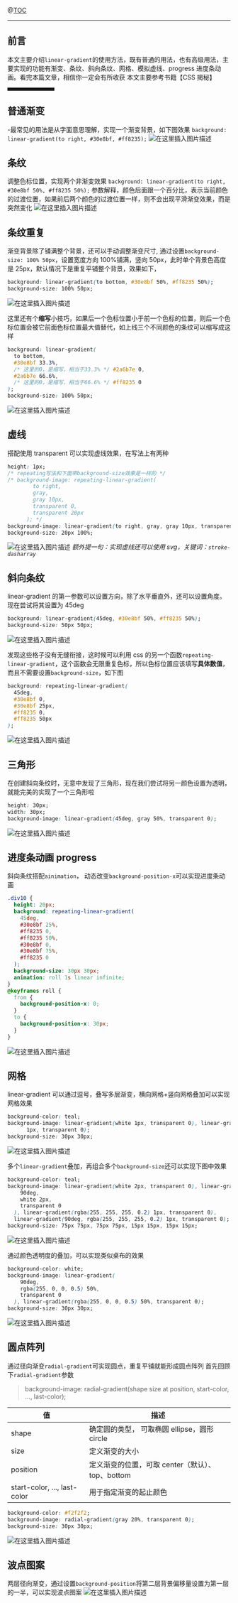 @[TOC](文章目录)

---

## 前言

本文主要介绍`linear-gradient`的使用方法，既有普通的用法，也有高级用法，主要实现的功能有渐变、条纹、斜向条纹、网格、模拟虚线、progress 进度条动画。看完本篇文章，相信你一定会有所收获
本文主要参考书籍【CSS 揭秘】

<hr style=" border:solid; width:100px; height:1px;" color=#000000 size=1">

## 普通渐变

-最常见的用法是从字面意思理解，实现一个渐变背景，如下图效果
`background: linear-gradient(to right, #30e8bf, #ff8235);`
![在这里插入图片描述](https://img-blog.csdnimg.cn/20210718174507675.png?x-oss-process=image/watermark,type_ZmFuZ3poZW5naGVpdGk,shadow_10,text_aHR0cHM6Ly9ibG9nLmNzZG4ubmV0L2huY3UxOTkw,size_16,color_FFFFFF,t_70)

## 条纹

调整色标位置，实现两个非渐变效果
`background: linear-gradient(to right, #30e8bf 50%, #ff8235 50%);`
参数解释，颜色后面跟一个百分比，表示当前颜色的过渡位置，如果前后两个颜色的过渡位置一样，则不会出现平滑渐变效果，而是突然变化
![在这里插入图片描述](https://img-blog.csdnimg.cn/20210718174545625.png?x-oss-process=image/watermark,type_ZmFuZ3poZW5naGVpdGk,shadow_10,text_aHR0cHM6Ly9ibG9nLmNzZG4ubmV0L2huY3UxOTkw,size_16,color_FFFFFF,t_70)

## 条纹重复

渐变背景除了铺满整个背景，还可以手动调整渐变尺寸, 通过设置`background-size: 100% 50px`，设置宽度方向 100%铺满，竖向 50px，此时单个背景色高度是 25px，默认情况下是重复平铺整个背景，效果如下，

```css
background: linear-gradient(to bottom, #30e8bf 50%, #ff8235 50%);
background-size: 100% 50px;
```

![在这里插入图片描述](https://img-blog.csdnimg.cn/20210718174417596.png)

这里还有个**缩写**小技巧，如果后一个色标位置小于前一个色标的位置，则后一个色标位置会被它前面色标位置最大值替代，如上线三个不同颜色的条纹可以缩写成这样

```css
background: linear-gradient(
  to bottom,
  #30e8bf 33.3%,
  /* 这里的0，是缩写，相当于33.3% */ #2a6b7e 0,
  #2a6b7e 66.6%,
  /* 这里的0，是缩写，相当于66.6% */ #ff8235 0
);
background-size: 100% 50px;
```

![在这里插入图片描述](https://img-blog.csdnimg.cn/2021071817435632.png?x-oss-process=image/watermark,type_ZmFuZ3poZW5naGVpdGk,shadow_10,text_aHR0cHM6Ly9ibG9nLmNzZG4ubmV0L2huY3UxOTkw,size_16,color_FFFFFF,t_70)

## 虚线

搭配使用 transparent 可以实现虚线效果，在写法上有两种

```css
height: 1px;
/* repeating写法和下面带background-size效果是一样的 */
/* background-image: repeating-linear-gradient(
        to right,
        gray,
        gray 10px,
        transparent 0,
        transparent 20px
      ); */
background-image: linear-gradient(to right, gray, gray 10px, transparent 0);
background-size: 20px 100%;
```

![在这里插入图片描述](https://img-blog.csdnimg.cn/20210719183107473.png)
_额外提一句：实现虚线还可以使用 svg，关键词：`stroke-dasharray`_

## 斜向条纹

linear-gradient 的第一参数可以设置方向，除了水平垂直外，还可以设置角度。现在尝试将其设置为 45deg

```css
background: linear-gradient(45deg, #30e8bf 50%, #ff8235 50%);
background-size: 50px 50px;
```

![在这里插入图片描述](https://img-blog.csdnimg.cn/20210718180244950.png?x-oss-process=image/watermark,type_ZmFuZ3poZW5naGVpdGk,shadow_10,text_aHR0cHM6Ly9ibG9nLmNzZG4ubmV0L2huY3UxOTkw,size_16,color_FFFFFF,t_70)

发现这些格子没有无缝衔接，这时候可以利用 css 的另一个函数`repeating-linear-gradient`，这个函数会无限重复色标，所以色标位置应该填写**具体数值**，而且不需要设置`background-size`，如下图

```css
background: repeating-linear-gradient(
  45deg,
  #30e8bf 0,
  #30e8bf 25px,
  #ff8235 0,
  #ff8235 50px
);
```

![在这里插入图片描述](https://img-blog.csdnimg.cn/20210718182534452.png?x-oss-process=image/watermark,type_ZmFuZ3poZW5naGVpdGk,shadow_10,text_aHR0cHM6Ly9ibG9nLmNzZG4ubmV0L2huY3UxOTkw,size_16,color_FFFFFF,t_70)

## 三角形

在创建斜向条纹时，无意中发现了三角形，现在我们尝试将另一颜色设置为透明，就能完美的实现了一个三角形啦

```css
height: 30px;
width: 30px;
background-image: linear-gradient(45deg, gray 50%, transparent 0);
```

![在这里插入图片描述](https://img-blog.csdnimg.cn/20210719201101534.png)

## 进度条动画 progress

斜向条纹搭配`ainimation`， 动态改变`background-position-x`可以实现进度条动画

```css
.div10 {
  height: 20px;
  background: repeating-linear-gradient(
    45deg,
    #30e8bf 25%,
    #ff8235 0,
    #ff8235 50%,
    #30e8bf 0,
    #30e8bf 75%,
    #ff8235 0
  );
  background-size: 30px 30px;
  animation: roll 1s linear infinite;
}
@keyframes roll {
  from {
    background-position-x: 0;
  }
  to {
    background-position-x: 30px;
  }
}
```

![在这里插入图片描述](https://img-blog.csdnimg.cn/20210719192537733.gif#pic_center)

## 网格

linear-gradient 可以通过逗号，叠写多层渐变，横向网格+竖向网格叠加可以实现网格效果

```css
background-color: teal;
background-image: linear-gradient(white 1px, transparent 0), linear-gradient(90deg, white
      1px, transparent 0);
background-size: 30px 30px;
```

![在这里插入图片描述](https://img-blog.csdnimg.cn/20210718202308678.png?x-oss-process=image/watermark,type_ZmFuZ3poZW5naGVpdGk,shadow_10,text_aHR0cHM6Ly9ibG9nLmNzZG4ubmV0L2huY3UxOTkw,size_16,color_FFFFFF,t_70)

多个`linear-gradient`叠加，再组合多个`background-size`还可以实现下图中效果

```css
background-color: teal;
background-image: linear-gradient(white 2px, transparent 0), linear-gradient(
    90deg,
    white 2px,
    transparent 0
  ), linear-gradient(rgba(255, 255, 255, 0.2) 1px, transparent 0),
  linear-gradient(90deg, rgba(255, 255, 255, 0.2) 1px, transparent 0);
background-size: 75px 75px, 75px 75px, 15px 15px, 15px 15px;
```

![在这里插入图片描述](https://img-blog.csdnimg.cn/20210718203111698.png?x-oss-process=image/watermark,type_ZmFuZ3poZW5naGVpdGk,shadow_10,text_aHR0cHM6Ly9ibG9nLmNzZG4ubmV0L2huY3UxOTkw,size_16,color_FFFFFF,t_70)

通过颜色透明度的叠加，可以实现类似桌布的效果

```css
background-color: white;
background-image: linear-gradient(
    90deg,
    rgba(255, 0, 0, 0.5) 50%,
    transparent 0
  ), linear-gradient(rgba(255, 0, 0, 0.5) 50%, transparent 0);
background-size: 30px 30px;
```

![在这里插入图片描述](https://img-blog.csdnimg.cn/2021071820133463.png?x-oss-process=image/watermark,type_ZmFuZ3poZW5naGVpdGk,shadow_10,text_aHR0cHM6Ly9ibG9nLmNzZG4ubmV0L2huY3UxOTkw,size_16,color_FFFFFF,t_70)

## 圆点阵列

通过径向渐变`radial-gradient`可实现圆点，重复平铺就能形成圆点阵列
首先回顾下`radial-gradient`参数

> background-image: radial-gradient(shape size at position, start-color, ..., last-color);

| 值                           | 描述                                             |
| ---------------------------- | ------------------------------------------------ |
| shape                        | 确定圆的类型， 可取椭圆 ellipse，圆形 circle     |
| size                         | 定义渐变的大小                                   |
| position                     | 定义渐变的位置，可取 center（默认）、top、bottom |
| start-color, ..., last-color | 用于指定渐变的起止颜色                           |

```css
background-color: #f2f2f2;
background-image: radial-gradient(gray 20%, transparent 0);
background-size: 30px 30px;
```

![在这里插入图片描述](https://img-blog.csdnimg.cn/20210719200150720.png?x-oss-process=image/watermark,type_ZmFuZ3poZW5naGVpdGk,shadow_10,text_aHR0cHM6Ly9ibG9nLmNzZG4ubmV0L2huY3UxOTkw,size_16,color_FFFFFF,t_70)

## 波点图案

两层径向渐变，通过设置`background-position`将第二层背景偏移量设置为第一层的一半，可以实现波点图案
![在这里插入图片描述](https://img-blog.csdnimg.cn/202107192001213.png)
